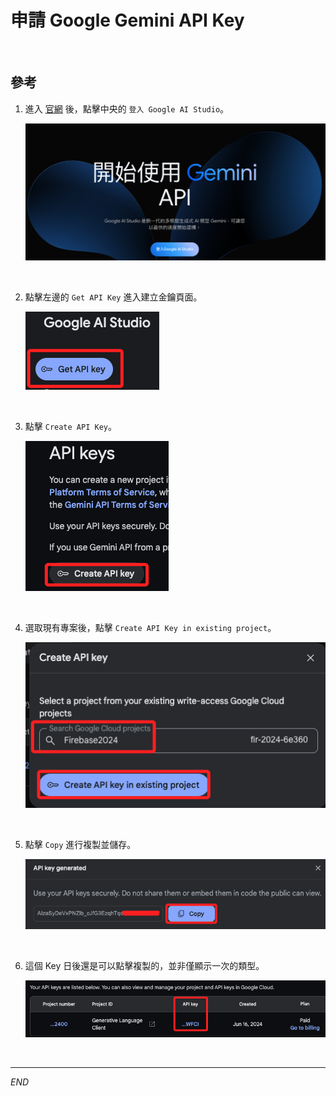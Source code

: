 # 申請 Google Gemini API Key

<br>

## 參考 

1. 進入 [官網](https://ai.google.dev/aistudio?hl=zh-tw) 後，點擊中央的 `登入 Google AI Studio`。

    ![](images/img_54.png)

<br>

2. 點擊左邊的 `Get API Key` 進入建立金鑰頁面。

    ![](images/img_55.png)

<br>

3. 點擊 `Create API Key`。

    ![](images/img_56.png)

<br>

4. 選取現有專案後，點擊 `Create API Key in existing project`。

    ![](images/img_57.png)

<br>

5. 點擊 `Copy` 進行複製並儲存。

    ![](images/img_58.png)

<br>

6. 這個 Key 日後還是可以點擊複製的，並非僅顯示一次的類型。

    ![](images/img_59.png)

<br>

___

_END_